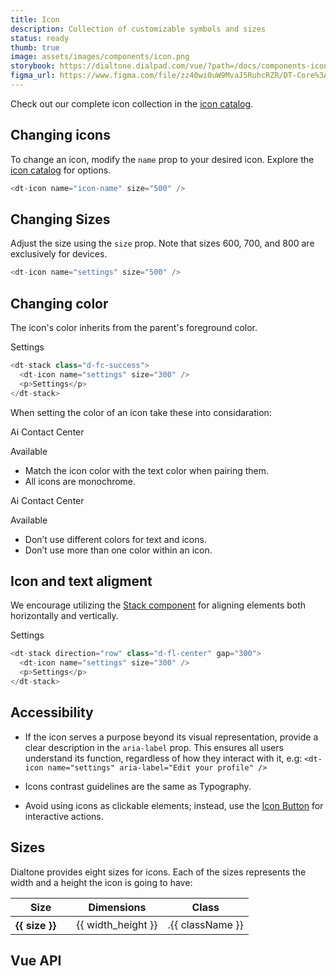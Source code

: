 ```yaml
---
title: Icon
description: Collection of customizable symbols and sizes
status: ready
thumb: true
image: assets/images/components/icon.png
storybook: https://dialtone.dialpad.com/vue/?path=/docs/components-icon--default
figma_url: https://www.figma.com/file/zz40wi0uW9MvaJ5RuhcRZR/DT-Core%3A-Icons-7?node-id=1473%3A3757&viewport=-168%2C479%2C1&t=OhX4ilCDvb7Tqkx4-11
---
```


Check out our complete icon collection in the [icon catalog](/design/icons/#icon-catalog).

## Changing icons

<div class="d-d-grid d-gg24 d-g-cols3 md:d-g-cols1">

To change an icon, modify the `name` prop to your desired icon. Explore the [icon catalog](/design/icons/) for options.

<div class="d-gc2">
<code-well-header>
  <div class="d-d-grid d-gg24 d-g-cols2 md:d-g-cols1 d-w100p">
    <div class="d-fl-center">
      <dt-icon :name="selectedIcon"/>
    </div>
    <dt-select-menu label="Name" :options="iconListOptions" @change="changeIcon" />
  </div>
</code-well-header>

```js
<dt-icon name="icon-name" size="500" />
```

</div>
</div>

## Changing Sizes

<div class="d-d-grid d-gg24 d-g-cols3 md:d-g-cols1">

Adjust the size using the `size` prop. Note that sizes 600, 700, and 800 are exclusively for devices.

<div class="d-gc2">
<code-well-header>
  <div class="d-d-grid d-gg24 d-g-cols2 md:d-g-cols1 d-w100p">
    <div class="d-fl-center">
      <dt-icon name="settings" :size="selectedSize" />
    </div>
    <dt-select-menu label="Size" :options="sizeValues" @change="changeIconSize" />
  </div>
</code-well-header>

```js
<dt-icon name="settings" size="500" />
```

</div>
</div>

## Changing color

<div class="d-d-grid d-gg24 d-g-cols3 md:d-g-cols1">

The icon's color inherits from the parent's foreground color.

<div class="d-gc2">
<code-well-header>
<div class="d-d-grid d-gg24 d-g-cols2 md:d-g-cols1 d-w100p">
  <div class="d-fl-center">
    <dt-stack :class="selectedColor" direction="row" as="div" gap="300">
      <dt-icon name="settings" size="300" />
      <p>Settings</p>
    </dt-stack>
  </div>
  <dt-select-menu label="Color" :options="iconColors" @change="changeIconColor" />
</div>
</code-well-header>

```js
<dt-stack class="d-fc-success">
  <dt-icon name="settings" size="300" />
  <p>Settings</p>
</dt-stack>
```

</div>
</div>

<div class="d-d-grid d-gg24 d-g-cols3 md:d-g-cols1">

When setting the color of an icon take these into considaration:

<div class="d-gc1">
<div style="background: var(--dt-color-purple-100)" class="d-p16 d-hmn164 d-bar8 d-d-flex d-ai-center">
<dt-stack direction="row" as="section" gap="100" class="d-bgc-primary d-bc-default d-bar32 d-py8 d-px16 d-w100p">
<dt-stack direction="row" as="section" gap="300" class="d-fl1">
<dt-icon name="headphones" size="300" ariaLabel="Headphones icon" />
<p class="d-body--md d-truncate d-w100p d-wmx102">Ai Contact Center</p>
</dt-stack>
<dt-stack direction="row" as="section" gap="300">
<dt-icon class="d-fc-success" name="bell" size="200" ariaLabel="Bell Icon" />
<p class="d-fc-success d-body--sm">Available</p>
</dt-stack>
</dt-stack>
</div>

- Match the icon color with the text color when pairing them.
- All icons are monochrome.

</div>

<div class="d-gc1">
<div class="d-bgc-critical-subtle-opaque d-p16 d-hmn164 d-bar8 d-d-flex d-ai-center">
<dt-stack direction="row" as="section" gap="100" class="d-bgc-primary d-bc-default d-bar32 d-py8 d-px16 d-w100p">
<dt-stack direction="row" as="section" gap="300" class="d-fl1">
<dt-icon name="headphones" size="300" ariaLabel="Headphones icon" />
<p class="d-body--md d-truncate d-w100p d-wmx102">Ai Contact Center</p>
</dt-stack>
<dt-stack direction="row" as="section" gap="300">
<dt-icon class="d-fc-critical" name="bell" size="200" ariaLabel="Bell Icon" />
<p class="d-fc-success d-body--sm">Available</p>
</dt-stack>
</dt-stack>
</div>

- Don’t use different colors for text and icons.
- Don’t use more than one color within an icon.

</div>
</div>

## Icon and text aligment

<div class="d-d-grid d-gg24 d-g-cols3 md:d-g-cols1">

We encourage utilizing the [Stack component](/components/stack/) for aligning elements both horizontally and vertically.

<div class="d-gc2">
<code-well-header>
  <div class="d-d-grid d-gg24 d-g-cols2 md:d-g-cols1 d-w100p">
    <div class="d-fl-center">
      <dt-stack :direction="selectedDirection" class="d-fl-center" gap="300">
      <dt-icon name="settings" size="300" />
      <p>Settings</p>
      </dt-stack>
    </div>
    <dt-select-menu label="Direction" :options="stackDirection" @change="changeDirection" />
  </div>
</code-well-header>

```js
<dt-stack direction="row" class="d-fl-center" gap="300">
  <dt-icon name="settings" size="300" />
  <p>Settings</p>
</dt-stack>
```

</div>
</div>

## Accessibility

- If the icon serves a purpose beyond its visual representation, provide a clear description in the `aria-label` prop. This ensures all users understand its function, regardless of how they interact with it, e.g: `<dt-icon name="settings" aria-label="Edit your profile" />`

- Icons contrast guidelines are the same as Typography.

- Avoid using icons as clickable elements; instead, use the [Icon Button](/components/button.html#icon-only) for interactive actions.

## Sizes

Dialtone provides eight sizes for icons. Each of the sizes represents the width and a height the icon is going to have:

<table class="d-table dialtone-doc-table">
  <thead>
    <tr>
      <th scope="col" colspan="2">Size</th>
      <th scope="col">Dimensions</th>
      <th scope="col">Class</th>
    </tr>
  </thead>
  <tbody>
    <tr v-for="{size, width_height, className } in sizes">
      <th scope="row">{{ size }}</th>
      <td class="d-ta-center">
        <dt-icon name="inbox" :size="size" />
      </td>
      <td class="d-code--sm">{{ width_height }}</td>
      <td class="d-code--sm">.{{ className }}</td>
    </tr>
  </tbody>
</table>

## Vue API

<component-vue-api component-name="icon" />

<script setup>
  import { ref } from 'vue';
  import sizes from '@data/icons-sizes.json';

  const sizeValues = sizes.map(item => ({ value: item.size, label: item.size }));

  const iconListOptions = [
    { value: 'user-plus', label: 'User Plus' },
    { value: 'flame', label: 'Flame' },
    { value: 'heart', label: 'Heart' },
    { value: 'credit-card', label: 'Credit Card' }
  ];

  const iconColors = [
    { value: 'd-fc-success', label: 'd-fc-success' },
    { value: 'd-fc-error', label: 'd-fc-error' },
    { value: 'd-fc-primary', label: 'd-fc-primary' },
  ];

  const stackDirection = [
    { value: 'row', label: 'row' },
    { value: 'column', label: 'column'}
  ];

  const selectedIcon = ref('settings');
  const selectedSize = ref(500);
  const selectedColor = ref('d-fc-success');
  const selectedDirection = ref('row');

  const changeIcon = (newIcon) => {
    selectedIcon.value = newIcon;
  };

  const changeIconColor = (newColor) => {
    selectedColor.value = newColor;
  };

  const changeIconSize = (newSize) => {
    selectedSize.value = newSize;
  };

  const changeDirection = (newDirection) => {
    selectedDirection.value = newDirection;
  };
</script>
